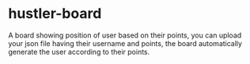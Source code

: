 # hustler-board
A board showing position of user based on their points, you can upload your json file having their username and points, the board automatically generate the user according to their points.
